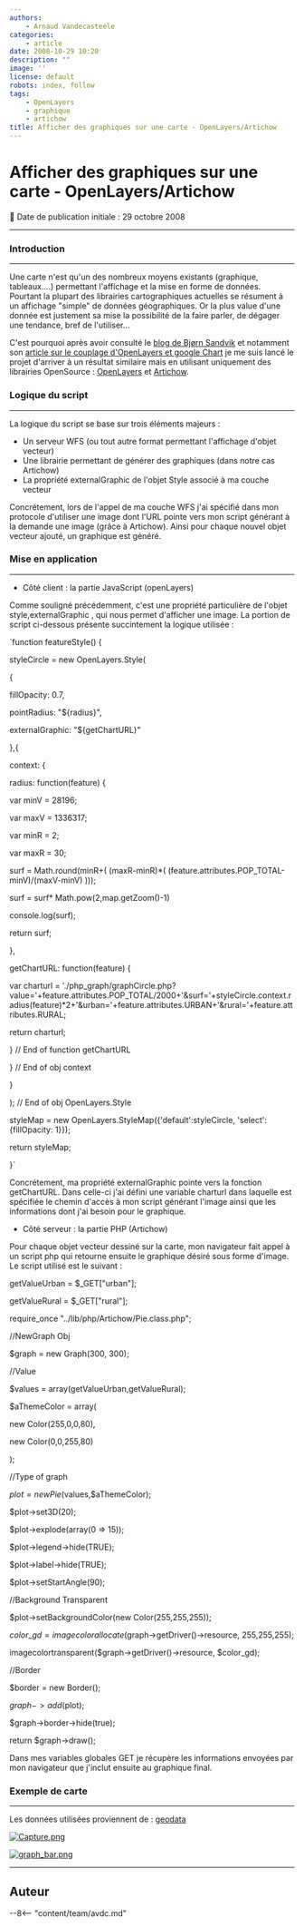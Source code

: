 ```yaml
---
authors:
    - Arnaud Vandecasteele
categories:
    - article
date: 2008-10-29 10:20
description: ""
image: ''
license: default
robots: index, follow
tags:
    - OpenLayers
    - graphique
    - artichow
title: Afficher des graphiques sur une carte - OpenLayers/Artichow
---
```


# Afficher des graphiques sur une carte - OpenLayers/Artichow

:calendar: Date de publication initiale : 29 octobre 2008

----

### Introduction

---

Une carte n'est qu'un des nombreux moyens existants (graphique, tableaux....) permettant l'affichage et la mise en forme de données. Pourtant la plupart des librairies cartographiques actuelles se résument à un affichage "simple" de données géographiques. Or la plus value d'une donnée est justement sa mise la possibilité de la faire parler, de dégager une tendance, bref de l'utiliser...

C'est pourquoi après avoir consulté le [blog de Bjørn Sandvik](http://blog.thematicmapping.org/) et notamment son [article sur le couplage d'OpenLayers et google Chart](http://blog.thematicmapping.org/2008/04/openlayers-and-google-chart-mashup.html) je me suis lancé le projet d'arriver à un résultat similaire mais en utilisant uniquement des librairies OpenSource : [OpenLayers](http://openlayers.org/) et [Artichow](http://www.artichow.org/).

### Logique du script

---

La logique du script se base sur trois éléments majeurs :

* Un serveur WFS (ou tout autre format permettant l'affichage d'objet vecteur)
* Une librairie permettant de générer des graphiques (dans notre cas Artichow)
* La propriété externalGraphic de l'objet Style associé à ma couche vecteur

Concrétement, lors de l'appel de ma couche WFS j'ai spécifié dans mon protocole d'utiliser une image dont l'URL pointe vers mon script générant à la demande une image (grâce à Artichow). Ainsi pour chaque nouvel objet vecteur ajouté, un graphique est généré.

### Mise en application

---

* Côté client : la partie JavaScript (openLayers)

Comme souligné précédemment, c'est une propriété particulière de l'objet style,externalGraphic , qui nous permet d'afficher une image. La portion de script ci-dessous présente succintement la logique utilisée :

`function featureStyle() {  

styleCircle = new OpenLayers.Style(  

{  

fillOpacity: 0.7,  

pointRadius: "${radius}",  

externalGraphic: "${getChartURL}"  

},{  

context: {  

radius: function(feature) {  

var minV = 28196;  

var maxV = 1336317;  

var minR = 2;  

var maxR = 30;  

surf = Math.round(minR+( (maxR-minR)*( (feature.attributes.POP_TOTAL-minV)/(maxV-minV) )));  

surf = surf* Math.pow(2,map.getZoom()-1)  

console.log(surf);  

return surf;  

},  

getChartURL: function(feature) {  

var charturl = './php_graph/graphCircle.php?value='+feature.attributes.POP_TOTAL/2000+'&surf='+styleCircle.context.radius(feature)*2+'&urban='+feature.attributes.URBAN+'&rural='+feature.attributes.RURAL;  

return charturl;  

} // End of function getChartURL  

} // End of obj context  

}  

); // End of obj OpenLayers.Style  

styleMap = new OpenLayers.StyleMap({'default':styleCircle, 'select': {fillOpacity: 1}});  

return styleMap;  

}`

Concrétement, ma propriété externalGraphic pointe vers la fonction getChartURL. Dans celle-ci j'ai défini une variable charturl dans laquelle est spécifiée le chemin d'accès à mon script générant l'image ainsi que les informations dont j'ai besoin pour le graphique.

* Côté serveur : la partie PHP (Artichow)

Pour chaque objet vecteur dessiné sur la carte, mon navigateur fait appel à un script php qui retourne ensuite le graphique désiré sous forme d'image. Le script utilisé est le suivant :

getValueUrban = $\_GET["urban"];  

getValueRural = $\_GET["rural"];  

require\_once "../lib/php/Artichow/Pie.class.php";  

//NewGraph Obj  

$graph = new Graph(300, 300);

//Value  

$values = array(getValueUrban,getValueRural);  

$aThemeColor = array(  

new Color(255,0,0,80),  

new Color(0,0,255,80)  

);

//Type of graph  

$plot = new Pie($values,$aThemeColor);  

$plot->set3D(20);  

$plot->explode(array(0 => 15));  

$plot->legend->hide(TRUE);  

$plot->label->hide(TRUE);  

$plot->setStartAngle(90);

//Background Transparent  

$plot->setBackgroundColor(new Color(255,255,255));  

$color\_gd = imagecolorallocate($graph->getDriver()->resource, 255,255,255);  

imagecolortransparent($graph->getDriver()->resource, $color\_gd);  

//Border  

$border = new Border();  

$graph->add($plot);  

$graph->border->hide(true);  

return $graph->draw();  

Dans mes variables globales GET je récupère les informations envoyées par mon navigateur que j'inclut ensuite au graphique final.

### Exemple de carte

---

Les données utilisées proviennent de : [geodata](http://geodata.grid.unep.ch/#)

[![Capture.png](/sites/default/files/Tuto/img/WFS/Capture.png)](http://ks356007.kimsufi.com/arno/geotribu/applications/tutoriaux/tuto_wms_wfs/wms_wfs/ol_graph_pop.htm)

[![graph_bar.png](/sites/default/files/Tuto/img/WFS/graph_bar.png)](http://ks356007.kimsufi.com/arno/geotribu/applications/tutoriaux/tuto_wms_wfs/wms_wfs/ol_graph_pop_bar.htm)

----

## Auteur

--8<-- "content/team/avdc.md"

